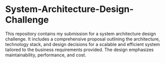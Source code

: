 # System-Architecture-Design-Challenge
This repository contains my submission for a system architecture design challenge. It includes a comprehensive proposal outlining the architecture, technology stack, and design decisions for a scalable and efficient system tailored to the business requirements provided. The design emphasizes maintainability, performance, and cost.
